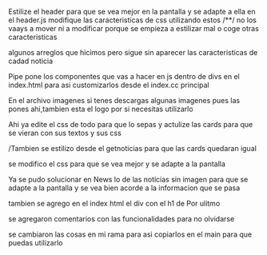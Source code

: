 Estilize el header para que se vea mejor en la pantalla y se adapte a ella
en el header.js modifique las caracteristicas de css utilizando estos /**/
no los vaays a mover ni a modificar porque se empieza a estilizar mal o coge otras caracteristicas

algunos arreglos que hicimos pero sigue sin aparecer las caracteristicas de cadad noticia


Pipe pone los componentes que vas a hacer en js dentro de divs en el index.html para asi customizarlos desde el index.cc principal


En el archivo imagenes si tenes descargas algunas imagenes
pues las pones ahi,tambien esta el logo por si necesitas utilizarlo

Ahi ya edite el css de todo para que lo sepas y actulize las cards para que se vieran con sus textos y sus css

/Tambien se estilizo desde el getnoticias para que las cards quedaran igual

se modifico el css para que se vea mejor y se adapte a la pantalla

Ya se pudo solucionar en News lo de las noticias sin imagen para que se adapte a la pantalla y se vea bien 
acorde a la informacion que se pasa

tambien se agrego en el index html  el
div con el h1 de Por ulitmo

se agregaron comentarios con las funcionalidades para no olvidarse 

se cambiaron las cosas en mi rama para asi copiarlos en el main para que puedas utilizarlo
